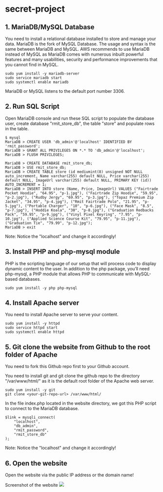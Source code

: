 # secret-project


## 1. MariaDB/MySQL Database

You need to install a relational database installed to store and manage your data.
MariaDB is the fork of MySQL Database. The usage and syntax is the same between MariaDB and MySQL. 
AWS recommends to use MariaDB instead of MySQL as MariaDB comes with numerous inbuilt powerful features and many usabilities, security and performance improvements that you cannot find in MySQL.
```
sudo yum install -y mariadb-server
sudo service mariadb start
sudo systemctl enable mariadb
```
MariaDB or MySQL listens to the default port number 3306.

## 2. Run SQL Script

Open MariaDB console and run these SQL script to populate the database user, create database "rmit_store_db", the table "store" and populate rows in the table.
```
$ mysql
MariaDB > CREATE USER 'db_admin'@'localhost' IDENTIFIED BY 'rmit_password';
MariaDB > GRANT ALL PRIVILEGES ON *.* TO 'db_admin'@'localhost';
MariaDB > FLUSH PRIVILEGES;

MariaDB > CREATE DATABASE rmit_store_db;
MariaDB > USE rmit_store_db;
MariaDB > CREATE TABLE store (id mediumint(8) unsigned NOT NULL auto_increment, Name varchar(255) default NULL, Price varchar(255) default NULL, ImageUrl varchar(255) default NULL, PRIMARY KEY (id)) AUTO_INCREMENT = 1;
MariaDB > INSERT INTO store (Name, Price, ImageUrl) VALUES ("Fairtrade Pocket Hoodie", "64.95", "p-1.jpg"), ("Fairtrade Zip Hoodie", "59.95", "p-2.jpg"), ("Rudby Jergy", "69.95", "p-3.jpg"), ("Topaz Premium Zip Jacket", "34.95", "p-4.jpg"), ("Rmit Fairtrade Polo", "21.95", "p-5.jpg"), ("Portable Charger", "10", "p-6.jpg"), ("Face Mask", "8.5", "p-7.jpg"), ("Hoddie Koala", "30", "p-8.jpg"), ("Graduation Redbacks Pack", "59.95", "p-9.jpg"), ("Vinyl Pixel Keyring", "7.95", "p-10.jpg"), ("Applied Science Course Kit", "79.95", "p-11.jpg"), ("Graduation Tie", "79.99", "p-12.jpg");
MariaDB > exit
```
Note: Notice the "localhost" and change it accordingly!

## 3. Install PHP and php-mysql module

PHP is the scripting language of our setup that will process code to display dynamic content to the user. 
In addition to the php package, you’ll need php-mysql, a PHP module that allows PHP to communicate with MySQL-based databases.
```
sudo yum install -y php php-mysql
```

## 4. Install Apache server

You need to install Apache server to serve your content.
```
sudo yum install -y httpd
sudo service httpd start
sudo systemctl enable httpd
```

## 5. Git clone the website from Github to the root folder of Apache

You need to fork this Github repo first to your Github account.

You need to install git and git clone the github repo to the directory "/var/www/html/" as it is the default root folder of the Apache web server.
```
sudo yum install -y git
git clone <your-git-repo-url> /var/www/html/
```

In the file index.php located in the website directory, we got this PHP script to connect to the MariaDB database.
```
$link = mysqli_connect(
    "localhost",
    "db_admin",
    "rmit_password",
    "rmit_store_db"
);
```
Note: Notice the "localhost" and change it accordingly!

## 6. Open the website

Open the website via the public IP address or the domain name!

Screenshot of the website
<img src="https://i.imgur.com/xNHx6Ue.png">
